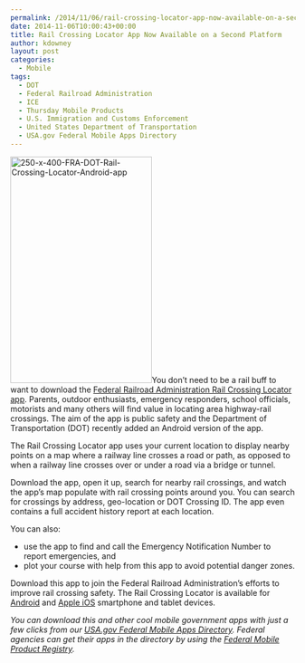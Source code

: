 ```yaml
---
permalink: /2014/11/06/rail-crossing-locator-app-now-available-on-a-second-platform/
date: 2014-11-06T10:00:43+00:00
title: Rail Crossing Locator App Now Available on a Second Platform
author: kdowney
layout: post
categories:
  - Mobile
tags:
  - DOT
  - Federal Railroad Administration
  - ICE
  - Thursday Mobile Products
  - U.S. Immigration and Customs Enforcement
  - United States Department of Transportation
  - USA.gov Federal Mobile Apps Directory
---
```


[<img class="alignright wp-image-218512 size-full" src="https://s3.amazonaws.com/sitesusa/wp-content/uploads/sites/212/2014/11/250-x-400-FRA-DOT-Rail-Crossing-Locator-Android-app.jpg" alt="250-x-400-FRA-DOT-Rail-Crossing-Locator-Android-app" width="250" height="400" />](https://s3.amazonaws.com/sitesusa/wp-content/uploads/sites/212/2014/11/527-x-845-FRA-DOT-Rail-Crossing-Locator-Android-app.jpg)You don’t need to be a rail buff to want to download the [Federal Railroad Administration Rail Crossing Locator app](https://www.digitalgov.gov/2014/01/23/rail-crossing-locator-app-from-dot/ "Rail Crossing Locator App from DOT"). Parents, outdoor enthusiasts, emergency responders, school officials, motorists and many others will find value in locating area highway-rail crossings. The aim of the app is public safety and the Department of Transportation (DOT) recently added an Android version of the app.

The Rail Crossing Locator app uses your current location to display nearby points on a map where a railway line crosses a road or path, as opposed to when a railway line crosses over or under a road via a bridge or tunnel.

Download the app, open it up, search for nearby rail crossings, and watch the app’s map populate with rail crossing points around you. You can search for crossings by address, geo-location or DOT Crossing ID. The app even contains a full accident history report at each location.

You can also:

  * use the app to find and call the Emergency Notification Number to report emergencies, and
  * plot your course with help from this app to avoid potential danger zones.

Download this app to join the Federal Railroad Administration&#8217;s efforts to improve rail crossing safety. The Rail Crossing Locator is available for [Android](https://play.google.com/store/apps/details?id=gov.dot.fra.RailCrossing) and [Apple iOS](https://itunes.apple.com/us/app/rail-crossing-locator/id643005214?mt=8) smartphone and tablet devices.

_You can download this and other cool mobile government apps with just a few clicks from our [USA.gov Federal Mobile Apps Directory](http://www.usa.gov/mobileapps.shtml). Federal agencies can get their apps in the directory by using the [Federal Mobile Product Registry](https://www.digitalgov.gov/services/the-federal-mobile-apps-registry/ "The Federal Mobile Products Registry")._